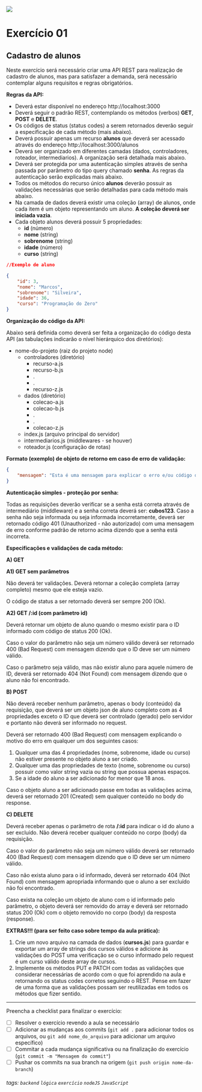 ![](https://i.imgur.com/xG74tOh.png)

# Exercício 01

## Cadastro de alunos

Neste exercício será necessário criar uma API REST para realização de cadastro de alunos, mas para satisfazer a demanda, será necessário contemplar alguns requisitos e regras obrigatórios.

**Regras da API:**

-   Deverá estar disponível no endereço http://localhost:3000
-   Deverá seguir o padrão REST, contemplando os métodos (verbos) **GET**, **POST** e **DELETE**.
-   Os códigos de status (status codes) a serem retornados deverão seguir a especificação de cada método (mais abaixo).
-   Deverá possuir apenas um recurso **alunos** que deverá ser acessado através do endereço http://localhost:3000/alunos
-   Deverá ser organizado em diferentes camadas (dados, controladores, roteador, intermediarios). A organização será detalhada mais abaixo.
-   Deverá ser protegida por uma autenticação simples através de senha passada por parâmetro do tipo query chamado **senha**. As regras da autenticação serão explicadas mais abaixo.
-   Todos os métodos do recurso único **alunos** deverão possuir as validações necessárias que serão detalhadas para cada método mais abaixo.
-   Na camada de dados deverá existir uma coleção (array) de alunos, onde cada item é um objeto representando um aluno. **A coleção deverá ser iniciada vazia**.
-   Cada objeto alunos deverá possuir 5 propriedades:
    -   **id** (número)
    -   **nome** (string)
    -   **sobrenome** (string)
    -   **idade** (número)
    -   **curso** (string)

```json
//Exemplo de aluno

{
    "id": 3,
    "nome": "Marcos",
    "sobrenome": "Silveira",
    "idade": 36,
    "curso": "Programação do Zero"
}
```

**Organização do código da API:**

Abaixo será definida como deverá ser feita a organização do código desta API (as tabulações indicarão o nível hierárquico dos diretórios):

-   nome-do-projeto (raiz do projeto node)
    -   controladores (diretório)
        -   recurso-a.js
        -   recurso-b.js
        -   .
        -   .
        -   recurso-z.js
    -   dados (diretório)
        -   colecao-a.js
        -   colecao-b.js
        -   .
        -   .
        -   colecao-z.js
    -   index.js (arquivo principal do servidor)
    -   intermediarios.js (middlewares - se houver)
    -   roteador.js (configuração de rotas)

**Formato (exemplo) de objeto de retorno em caso de erro de validação:**

```json
{
    "mensagem": "Esta é uma mensagem para explicar o erro e/ou código de status retornado."
}
```

**Autenticação simples - proteção por senha:**

Todas as requisições deverão verificar se a senha está correta através de intermediário (middleware) e a senha correta deverá ser: **cubos123**.
Caso a senha não seja informada ou seja informada incorretamente, deverá ser retornado código 401 (Unauthorized - não autorizado) com uma mensagem de erro conforme padrão de retorno acima dizendo que a senha está incorreta.

**Especificações e validações de cada método:**

**A) GET**

**A1) GET sem parâmetros**

Não deverá ter validações. Deverá retornar a coleção completa (array completo) mesmo que ele esteja vazio.

O código de status a ser retornado deverá ser sempre 200 (Ok).

**A2) GET /:id (com parâmetro id)**

Deverá retornar um objeto de aluno quando o mesmo existir para o ID informado com código de status 200 (Ok).

Caso o valor do parâmetro não seja um número válido deverá ser retornado 400 (Bad Request) com mensagem dizendo que o ID deve ser um número válido.

Caso o parâmetro seja válido, mas não existir aluno para aquele número de ID, deverá ser retornado 404 (Not Found) com mensagem dizendo que o aluno não foi encontrado.

**B) POST**

Não deverá receber nenhum parâmetro, apenas o body (conteúdo) da requisição, que deverá ser um objeto json de aluno completo com as 4 propriedades exceto o ID que deverá ser controlado (gerado) pelo servidor e portanto não deverá ser informado no request.

Deverá ser retornado 400 (Bad Request) com mensagem explicando o motivo do erro em qualquer um dos seguintes casos:

1. Qualquer uma das 4 propriedades (nome, sobrenome, idade ou curso) não estiver presente no objeto aluno a ser criado.
2. Qualquer uma das propriedades de texto (nome, sobrenome ou curso) possuir como valor string vazia ou string que possua apenas espaços.
3. Se a idade do aluno a ser adicionado for menor que 18 anos.

Caso o objeto aluno a ser adicionado passe em todas as validações acima, deverá ser retornado 201 (Created) sem qualquer conteúdo no body do response.

**C) DELETE**

Deverá receber apenas o parâmetro de rota **/:id** para indicar o id do aluno a ser excluído. Não deverá receber qualquer conteúdo no corpo (body) da requisição.

Caso o valor do parâmetro não seja um número válido deverá ser retornado 400 (Bad Request) com mensagem dizendo que o ID deve ser um número válido.

Caso não exista aluno para o id informado, deverá ser retornado 404 (Not Found) com mensagem apropriada informando que o aluno a ser excluído não foi encontrado.

Caso exista na coleção um objeto de aluno com o id informado pelo parâmetro, o objeto deverá ser removido do array e deverá ser retornado status 200 (Ok) com o objeto removido no corpo (body) da resposta (response).

**EXTRAS!!! (para ser feito caso sobre tempo da aula prática):**

1. Crie um novo arquivo na camada de dados (**cursos.js**) para guardar e exportar um array de strings dos cursos válidos e adicione às validações do POST uma verificação se o curso informado pelo request é um curso válido deste array de cursos.
2. Implemente os métodos PUT e PATCH com todas as validações que considerar necessárias de acordo com o que foi aprendido na aula e retornando os status codes corretos seguindo o REST. Pense em fazer de uma forma que as validações possam ser reutilizadas em todos os métodos que fizer sentido.

---

Preencha a checklist para finalizar o exercício:

-   [ ] Resolver o exercício revendo a aula se necessário
-   [ ] Adicionar as mudanças aos commits (`git add .` para adicionar todos os arquivos, ou `git add nome_do_arquivo` para adicionar um arquivo específico)
-   [ ] Commitar a cada mudança significativa ou na finalização do exercício (`git commit -m "Mensagem do commit"`)
-   [ ] Pushar os commits na sua branch na origem (`git push origin nome-da-branch`)

###### tags: `backend` `lógica` `exercício` `nodeJS` `JavaScript`